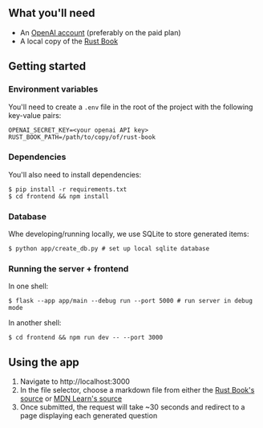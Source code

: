 ## What you'll need
 - An [OpenAI account](https://beta.openai.com/signup) (preferably on the paid plan)
 - A local copy of the [Rust Book](https://github.com/rust-lang/book)

## Getting started

### Environment variables
You'll need to create a `.env` file in the root of the project with the following key-value pairs:
```
OPENAI_SECRET_KEY=<your openai API key>
RUST_BOOK_PATH=/path/to/copy/of/rust-book
```

### Dependencies
You'll also need to install dependencies:
```shell
$ pip install -r requirements.txt
$ cd frontend && npm install
```

### Database
Whe developing/running locally, we use SQLite to store generated items:
```shell
$ python app/create_db.py # set up local sqlite database
```

### Running the server + frontend
In one shell:
```shell
$ flask --app app/main --debug run --port 5000 # run server in debug mode
```

In another shell:
```shell
$ cd frontend && npm run dev -- --port 3000
```

## Using the app
 1. Navigate to http://localhost:3000
 2. In the file selector, choose a markdown file from either the [Rust Book's source](https://github.com/rust-lang/book/tree/main/src) or [MDN Learn's source](https://github.com/mdn/content/tree/main/files/en-us/learn/javascript)
 3. Once submitted, the request will take ~30 seconds and redirect to a page displaying each generated question
